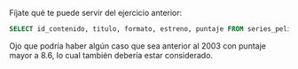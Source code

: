 Fíjate qué te puede servir del ejercicio anterior:

```sql 
SELECT id_contenido, titulo, formato, estreno, puntaje FROM series_peliculas WHERE titulo LIKE "%planeta de los simios%" AND (estreno >= 1974 OR puntaje >= 8) AND NOT formato LIKE "cómic"; 
``` 
Ojo que podría haber algún caso que sea anterior al 2003 con puntaje mayor a 8.6, lo cual también debería estar considerado.  